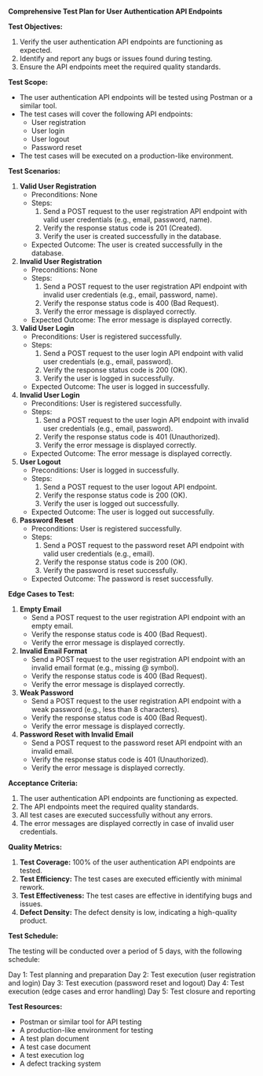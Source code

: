 **Comprehensive Test Plan for User Authentication API Endpoints**

**Test Objectives:**

1. Verify the user authentication API endpoints are functioning as expected.
2. Identify and report any bugs or issues found during testing.
3. Ensure the API endpoints meet the required quality standards.

**Test Scope:**

* The user authentication API endpoints will be tested using Postman or a similar tool.
* The test cases will cover the following API endpoints:
	+ User registration
	+ User login
	+ User logout
	+ Password reset
* The test cases will be executed on a production-like environment.

**Test Scenarios:**

1. **Valid User Registration**
	* Preconditions: None
	* Steps:
		1. Send a POST request to the user registration API endpoint with valid user credentials (e.g., email, password, name).
		2. Verify the response status code is 201 (Created).
		3. Verify the user is created successfully in the database.
	* Expected Outcome: The user is created successfully in the database.
2. **Invalid User Registration**
	* Preconditions: None
	* Steps:
		1. Send a POST request to the user registration API endpoint with invalid user credentials (e.g., email, password, name).
		2. Verify the response status code is 400 (Bad Request).
		3. Verify the error message is displayed correctly.
	* Expected Outcome: The error message is displayed correctly.
3. **Valid User Login**
	* Preconditions: User is registered successfully.
	* Steps:
		1. Send a POST request to the user login API endpoint with valid user credentials (e.g., email, password).
		2. Verify the response status code is 200 (OK).
		3. Verify the user is logged in successfully.
	* Expected Outcome: The user is logged in successfully.
4. **Invalid User Login**
	* Preconditions: User is registered successfully.
	* Steps:
		1. Send a POST request to the user login API endpoint with invalid user credentials (e.g., email, password).
		2. Verify the response status code is 401 (Unauthorized).
		3. Verify the error message is displayed correctly.
	* Expected Outcome: The error message is displayed correctly.
5. **User Logout**
	* Preconditions: User is logged in successfully.
	* Steps:
		1. Send a POST request to the user logout API endpoint.
		2. Verify the response status code is 200 (OK).
		3. Verify the user is logged out successfully.
	* Expected Outcome: The user is logged out successfully.
6. **Password Reset**
	* Preconditions: User is registered successfully.
	* Steps:
		1. Send a POST request to the password reset API endpoint with valid user credentials (e.g., email).
		2. Verify the response status code is 200 (OK).
		3. Verify the password is reset successfully.
	* Expected Outcome: The password is reset successfully.

**Edge Cases to Test:**

1. **Empty Email**
	* Send a POST request to the user registration API endpoint with an empty email.
	* Verify the response status code is 400 (Bad Request).
	* Verify the error message is displayed correctly.
2. **Invalid Email Format**
	* Send a POST request to the user registration API endpoint with an invalid email format (e.g., missing @ symbol).
	* Verify the response status code is 400 (Bad Request).
	* Verify the error message is displayed correctly.
3. **Weak Password**
	* Send a POST request to the user registration API endpoint with a weak password (e.g., less than 8 characters).
	* Verify the response status code is 400 (Bad Request).
	* Verify the error message is displayed correctly.
4. **Password Reset with Invalid Email**
	* Send a POST request to the password reset API endpoint with an invalid email.
	* Verify the response status code is 401 (Unauthorized).
	* Verify the error message is displayed correctly.

**Acceptance Criteria:**

1. The user authentication API endpoints are functioning as expected.
2. The API endpoints meet the required quality standards.
3. All test cases are executed successfully without any errors.
4. The error messages are displayed correctly in case of invalid user credentials.

**Quality Metrics:**

1. **Test Coverage:** 100% of the user authentication API endpoints are tested.
2. **Test Efficiency:** The test cases are executed efficiently with minimal rework.
3. **Test Effectiveness:** The test cases are effective in identifying bugs and issues.
4. **Defect Density:** The defect density is low, indicating a high-quality product.

**Test Schedule:**

The testing will be conducted over a period of 5 days, with the following schedule:

Day 1: Test planning and preparation
Day 2: Test execution (user registration and login)
Day 3: Test execution (password reset and logout)
Day 4: Test execution (edge cases and error handling)
Day 5: Test closure and reporting

**Test Resources:**

* Postman or similar tool for API testing
* A production-like environment for testing
* A test plan document
* A test case document
* A test execution log
* A defect tracking system
